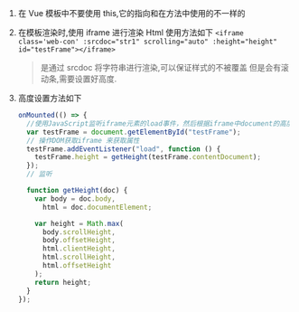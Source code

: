 1. 在 Vue 模板中不要使用 this,它的指向和在方法中使用的不一样的
2. 在模板渲染时,使用 iframe 进行渲染 Html 使用方法如下
   `<iframe class='web-con' :srcdoc="str1" scrolling="auto" :height="height" id="testFrame"></iframe> `
   > 是通过 srcdoc 将字符串进行渲染,可以保证样式的不被覆盖
   > 但是会有滚动条,需要设置好高度.
3. 高度设置方法如下

   ```js
   onMounted(() => {
     //使用JavaScript监听iframe元素的load事件，然后根据iframe中document的高度来动态调整iframe窗口的高度。
     var testFrame = document.getElementById("testFrame");
     // 操作DOM获取iframe 来获取属性
     testFrame.addEventListener("load", function () {
       testFrame.height = getHeight(testFrame.contentDocument);
     });
     // 监听

     function getHeight(doc) {
       var body = doc.body,
         html = doc.documentElement;

       var height = Math.max(
         body.scrollHeight,
         body.offsetHeight,
         html.clientHeight,
         html.scrollHeight,
         html.offsetHeight
       );
       return height;
     }
   });
   ```
